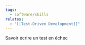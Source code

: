 ```yaml
---
tags:
  - software/skills
relates:
  - "[[Test-Driven Development]]"
---
```

Savoir écrire un test en échec